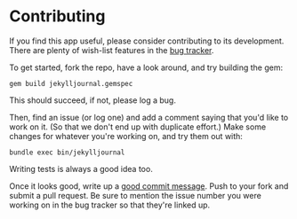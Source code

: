 # Contributing

If you find this app useful, please consider contributing to its
development. There are plenty of wish-list features in the
[bug tracker][bugtracker].

To get started, fork the repo, have a look around, and try building
the gem:

    gem build jekylljournal.gemspec

This should succeed, if not, please log a bug.

Then, find an issue (or log one) and add a comment saying that
you'd like to work on it. (So that we don't end up with duplicate
effort.)
Make some changes for whatever you're working on, and try them out
with:

    bundle exec bin/jekylljournal

Writing tests is always a good idea too.

Once it looks good, write up a [good commit message][commit].
Push to your fork and submit a pull request. Be sure to mention
the issue number you were working on in the bug tracker so that
they're linked up.

[bugtracker]: https://github.com/lorentrogers/jekylljournal/issues
[commit]: http://tbaggery.com/2008/04/19/a-note-about-git-commit-messages.html
